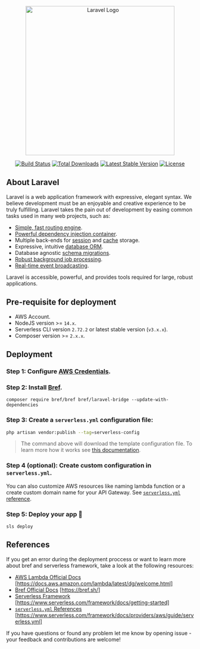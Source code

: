 <p align="center"><a href="https://laravel.com" target="_blank"><img src="https://raw.githubusercontent.com/laravel/art/master/logo-lockup/5%20SVG/2%20CMYK/1%20Full%20Color/laravel-logolockup-cmyk-red.svg" width="400" alt="Laravel Logo"></a></p>

<p align="center">
<a href="https://travis-ci.org/laravel/framework"><img src="https://travis-ci.org/laravel/framework.svg" alt="Build Status"></a>
<a href="https://packagist.org/packages/laravel/framework"><img src="https://img.shields.io/packagist/dt/laravel/framework" alt="Total Downloads"></a>
<a href="https://packagist.org/packages/laravel/framework"><img src="https://img.shields.io/packagist/v/laravel/framework" alt="Latest Stable Version"></a>
<a href="https://packagist.org/packages/laravel/framework"><img src="https://img.shields.io/packagist/l/laravel/framework" alt="License"></a>
</p>

## About Laravel

Laravel is a web application framework with expressive, elegant syntax. We believe development must be an enjoyable and creative experience to be truly fulfilling. Laravel takes the pain out of development by easing common tasks used in many web projects, such as:

-   [Simple, fast routing engine](https://laravel.com/docs/routing).
-   [Powerful dependency injection container](https://laravel.com/docs/container).
-   Multiple back-ends for [session](https://laravel.com/docs/session) and [cache](https://laravel.com/docs/cache) storage.
-   Expressive, intuitive [database ORM](https://laravel.com/docs/eloquent).
-   Database agnostic [schema migrations](https://laravel.com/docs/migrations).
-   [Robust background job processing](https://laravel.com/docs/queues).
-   [Real-time event broadcasting](https://laravel.com/docs/broadcasting).

Laravel is accessible, powerful, and provides tools required for large, robust applications.

## Pre-requisite for deployment

-   AWS Account.
-   NodeJS version >= `14.x`.
-   Serverless CLI version `2.72.2` or latest stable version (`v3.x.x`).
-   Composer version >= `2.x.x`.

## Deployment

### Step 1: Configure [AWS Credentials](https://www.serverless.com/framework/docs/providers/aws/guide/credentials).

### Step 2: Install [Bref](https://bref.sh/docs/installation.html).

```
composer require bref/bref bref/laravel-bridge --update-with-dependencies
```

### Step 3: Create a `serverless.yml` configuration file:

```bash
php artisan vendor:publish --tag=serverless-config
```

> The command above will download the template configuration file. To learn more how it works see [this documentation](https://bref.sh/docs/frameworks/laravel.html#how-it-works).

### Step 4 (optional): Create custom configuration in `serverless.yml`.

You can also customize AWS resources like naming lambda function or a create custom domain name for your API Gateway. See [`serverless.yml` reference](https://www.serverless.com/framework/docs/providers/aws/guide/serverless.yml).

### Step 5: Deploy your app 🚀

```
sls deploy
```

## References

If you get an error during the deployment proccess or want to learn more about bref and serverless framework, take a look at the following resources:

-   [AWS Lambda Official Docs](https://docs.aws.amazon.com/lambda/latest/dg/welcome.html) [https://docs.aws.amazon.com/lambda/latest/dg/welcome.html]
-   [Bref Official Docs](https://bref.sh/) [https://bref.sh/]
-   [Serverless Framework](https://www.serverless.com/framework/docs/getting-started) [https://www.serverless.com/framework/docs/getting-started]
-   [`serverless.yml` References](https://www.serverless.com/framework/docs/providers/aws/guide/serverless.yml) [https://www.serverless.com/framework/docs/providers/aws/guide/serverless.yml]

If you have questions or found any problem let me know by opening issue - your feedback and contributions are welcome!
